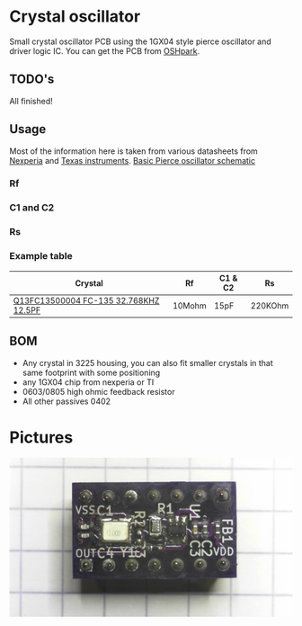 # Crystal oscillator
Small crystal oscillator PCB using the 1GX04 style pierce oscillator and driver logic IC. You can get the PCB from [OSHpark](https://oshpark.com/shared_projects/tEdkEFkm).
## TODO's
All finished!
## Usage
Most of the information here is taken from various datasheets from [Nexperia](https://assets.nexperia.com/documents/data-sheet/74LVC1GX04.pdf) and [Texas instruments](https://www.ti.com/product/SN74LVC1GX04).
[Basic Pierce oscillator schematic](readme_files/Pierce_Oscillator.png)
### Rf
### C1 and C2
### Rs
### Example table
Crystal|Rf|C1 & C2| Rs
-------|--|-------|---
[Q13FC13500004 FC-135 32.768KHZ 12.5PF](http://www.farnell.com/datasheets/2018173.pdf)|10Mohm|15pF|220KOhm

## BOM
* Any crystal in 3225 housing, you can also fit smaller crystals in that same footprint with some positioning
* any 1GX04 chip from nexperia or TI
* 0603/0805 high ohmic feedback resistor
* All other passives 0402
# Pictures
![12MHz oscillator](readme_files/12MHz_osc.jpg)


